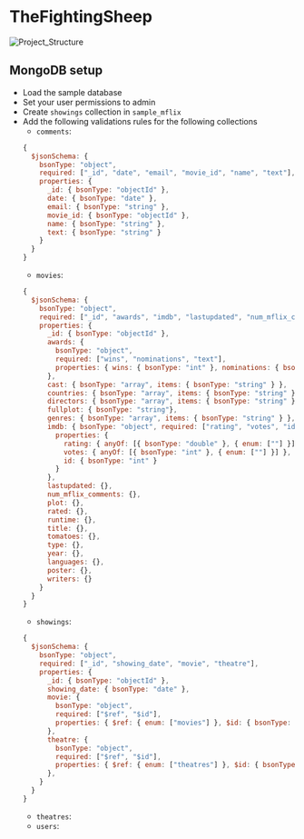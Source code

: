 # TheFightingSheep

![Project_Structure](https://user-images.githubusercontent.com/66964622/196206614-10851eee-6680-4a25-a54e-5195750d5ad5.png)


## MongoDB setup
- Load the sample database
- Set your user permissions to admin
- Create `showings` collection in `sample_mflix`
- Add the following validations rules for the following collections
  + `comments`:
  ```js
  {
    $jsonSchema: {
      bsonType: "object",
      required: ["_id", "date", "email", "movie_id", "name", "text"],
      properties: {
        _id: { bsonType: "objectId" },
        date: { bsonType: "date" },
        email: { bsonType: "string" },
        movie_id: { bsonType: "objectId" },
        name: { bsonType: "string" },
        text: { bsonType: "string" }
      }
    }
  }
  ```
  + `movies`:
  ```js
  {
    $jsonSchema: {
      bsonType: "object",
      required: ["_id", "awards", "imdb", "lastupdated", "num_mflix_comments", "title", "type", "year"],
      properties: {
        _id: { bsonType: "objectId" },
        awards: {
          bsonType: "object",
          required: ["wins", "nominations", "text"],
          properties: { wins: { bsonType: "int" }, nominations: { bsonType: "int" }, text: { bsonType: "string" } }
        },
        cast: { bsonType: "array", items: { bsonType: "string" } },
        countries: { bsonType: "array", items: { bsonType: "string" } },
        directors: { bsonType: "array", items: { bsonType: "string" } },
        fullplot: { bsonType: "string"},
        genres: { bsonType: "array", items: { bsonType: "string" } },
        imdb: { bsonType: "object", required: ["rating", "votes", "id"],
          properties: {
            rating: { anyOf: [{ bsonType: "double" }, { enum: [""] }] },
            votes: { anyOf: [{ bsonType: "int" }, { enum: [""] }] },
            id: { bsonType: "int" }
          }
        },
        lastupdated: {},
        num_mflix_comments: {},
        plot: {},
        rated: {},
        runtime: {},
        title: {},
        tomatoes: {},
        type: {},
        year: {},
        languages: {},
        poster: {},
        writers: {}
      }
    }
  }
  ```
  + `showings`:
  ```js
  {
    $jsonSchema: {
      bsonType: "object",
      required: ["_id", "showing_date", "movie", "theatre"],
      properties: {
        _id: { bsonType: "objectId" },
        showing_date: { bsonType: "date" },
        movie: {
          bsonType: "object",
          required: ["$ref", "$id"],
          properties: { $ref: { enum: ["movies"] }, $id: { bsonType: "objectId" } }
        },
        theatre: {
          bsonType: "object",
          required: ["$ref", "$id"],
          properties: { $ref: { enum: ["theatres"] }, $id: { bsonType: "objectId" } }
        },
      }
    }
  }
  ```
  + `theatres`:
  + `users`:
